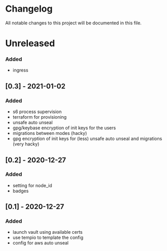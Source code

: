 # Changelog
All notable changes to this project will be documented in this file.

# Unreleased
### Added
- ingress

## [0.3] - 2021-01-02
### Added
- s6 process supervision
- terraform for provisioning
- unsafe auto unseal
- gpg/keybase encryption of init keys for the users
- migrations between modes (hacky)
- gpg encryption of init keys for (less) unsafe auto unseal and migrations (very hacky)

## [0.2] - 2020-12-27
### Added
- setting for node_id
- badges

## [0.1] - 2020-12-27
### Added
- launch vault using available certs
- use tempio to template the config
- config for aws auto unseal 
